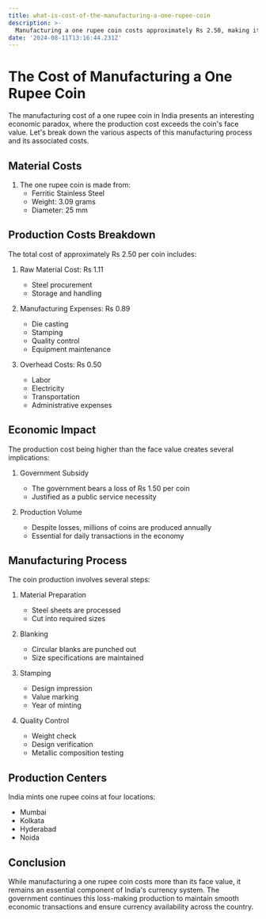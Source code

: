 ```yaml
---
title: what-is-cost-of-the-manufacturing-a-one-rupee-coin
description: >-
  Manufacturing a one rupee coin costs approximately Rs 2.50, making it a loss-making venture for the Indian government. This includes material costs, production expenses, and distribution overhead.
date: '2024-08-11T13:16:44.231Z'
---
```

# The Cost of Manufacturing a One Rupee Coin

The manufacturing cost of a one rupee coin in India presents an interesting economic paradox, where the production cost exceeds the coin's face value. Let's break down the various aspects of this manufacturing process and its associated costs.

## Material Costs

1. The one rupee coin is made from:
   - Ferritic Stainless Steel
   - Weight: 3.09 grams
   - Diameter: 25 mm

## Production Costs Breakdown

The total cost of approximately Rs 2.50 per coin includes:

1. Raw Material Cost: Rs 1.11
   - Steel procurement
   - Storage and handling

2. Manufacturing Expenses: Rs 0.89
   - Die casting
   - Stamping
   - Quality control
   - Equipment maintenance

3. Overhead Costs: Rs 0.50
   - Labor
   - Electricity
   - Transportation
   - Administrative expenses

## Economic Impact

The production cost being higher than the face value creates several implications:

1. Government Subsidy
   - The government bears a loss of Rs 1.50 per coin
   - Justified as a public service necessity

2. Production Volume
   - Despite losses, millions of coins are produced annually
   - Essential for daily transactions in the economy

## Manufacturing Process

The coin production involves several steps:

1. Material Preparation
   - Steel sheets are processed
   - Cut into required sizes

2. Blanking
   - Circular blanks are punched out
   - Size specifications are maintained

3. Stamping
   - Design impression
   - Value marking
   - Year of minting

4. Quality Control
   - Weight check
   - Design verification
   - Metallic composition testing

## Production Centers

India mints one rupee coins at four locations:
- Mumbai
- Kolkata
- Hyderabad
- Noida

## Conclusion

While manufacturing a one rupee coin costs more than its face value, it remains an essential component of India's currency system. The government continues this loss-making production to maintain smooth economic transactions and ensure currency availability across the country.
